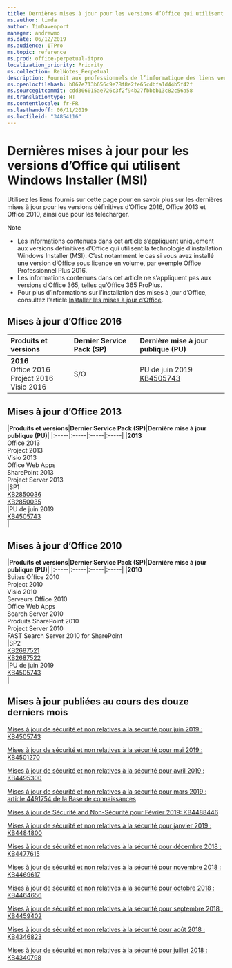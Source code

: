 ```yaml
---
title: Dernières mises à jour pour les versions d’Office qui utilisent Windows Installer (MSI)
ms.author: timda
author: TimDavenport
manager: andrewmo
ms.date: 06/12/2019
ms.audience: ITPro
ms.topic: reference
ms.prod: office-perpetual-itpro
localization_priority: Priority
ms.collection: RelNotes_Perpetual
description: Fournit aux professionnels de l’informatique des liens vers les dernières informations sur les mises à jour pour les versions définitives d’Office 2016, Office 2013 et Office 2010
ms.openlocfilehash: b067e713b656c9e78f8e2fe65cdbfa1d44b5f42f
ms.sourcegitcommit: cdd306015ae726c3f2f94b27fbbbb13c82c56a58
ms.translationtype: HT
ms.contentlocale: fr-FR
ms.lasthandoff: 06/11/2019
ms.locfileid: "34854116"
---
```

# <a name="latest-updates-for-versions-of-office-that-use-windows-installer-msi"></a>Dernières mises à jour pour les versions d’Office qui utilisent Windows Installer (MSI)

Utilisez les liens fournis sur cette page pour en savoir plus sur les dernières mises à jour pour les versions définitives d’Office 2016, Office 2013 et Office 2010, ainsi que pour les télécharger.
  
 
> [!NOTE]
> - Les informations contenues dans cet article s’appliquent uniquement aux versions définitives d’Office qui utilisent la technologie d’installation Windows Installer (MSI). C’est notamment le cas si vous avez installé une version d’Office sous licence en volume, par exemple Office Professionnel Plus 2016.
> - Les informations contenues dans cet article ne s’appliquent pas aux versions d’Office 365, telles qu’Office 365 ProPlus.
> - Pour plus d’informations sur l’installation des mises à jour d’Office, consultez l’article [Installer les mises à jour d’Office](https://support.office.com/article/2ab296f3-7f03-43a2-8e50-46de917611c5). 


## <a name="office-2016-updates"></a>Mises à jour d’Office 2016

|**Produits et versions**|**Dernier Service Pack (SP)**|**Dernière mise à jour publique (PU)**|
|:-----|:-----|:-----|
|**2016** <br/> Office 2016  <br/> Project 2016  <br/> Visio 2016  <br/> |S/O  <br/> |PU de juin 2019  <br/> [KB4505743](https://support.microsoft.com/help/4505743) <br/> |
   
## <a name="office-2013-updates"></a>Mises à jour d’Office 2013

|**Produits et versions**|**Dernier Service Pack (SP)**|**Dernière mise à jour publique (PU)**|
|:-----|:-----|:-----|:-----|
|**2013** <br/> Office 2013  <br/> Project 2013  <br/> Visio 2013  <br/> Office Web Apps  <br/> SharePoint 2013  <br/> Project Server 2013  <br/> |SP1 <br/> [KB2850036](https://support.microsoft.com/kb/2850036) <br/>[KB2850035](https://support.microsoft.com/kb/2850035) <br/> |PU de juin 2019  <br/> [KB4505743](https://support.microsoft.com/help/4505743) <br/> |
   
## <a name="office-2010-updates"></a>Mises à jour d’Office 2010

|**Produits et versions**|**Dernier Service Pack (SP)**|**Dernière mise à jour publique (PU)**|
|:-----|:-----|:-----|:-----|
|**2010** <br/> Suites Office 2010  <br/> Project 2010  <br/> Visio 2010  <br/> Serveurs Office 2010  <br/> Office Web Apps  <br/> Search Server 2010  <br/> Produits SharePoint 2010  <br/> Project Server 2010  <br/> FAST Search Server 2010 for SharePoint  <br/> |SP2 <br/>[KB2687521](https://support.microsoft.com/kb/2687521) <br/> [KB2687522](https://support.microsoft.com/kb/2687522) <br/> |PU de juin 2019 <br/>[KB4505743](https://support.microsoft.com/help/4505743) <br/>|
   

   
## <a name="updates-released-in-past-12-months"></a>Mises à jour publiées au cours des douze derniers mois

[Mises à jour de sécurité et non relatives à la sécurité pour juin 2019 : KB4505743](https://support.microsoft.com/help/4505743)


  [Mises à jour de sécurité et non relatives à la sécurité pour mai 2019 : KB4501270 ](https://support.microsoft.com/fr-FR/help/4501270)


  [Mises à jour de sécurité et non relatives à la sécurité pour avril 2019 : KB4495300](https://support.microsoft.com/fr-FR/help/4495300)


  [Mises à jour de sécurité et non relatives à la sécurité pour mars 2019 : article 4491754 de la Base de connaissances](https://support.microsoft.com/fr-FR/help/4491754) 

[Mises à jour de Sécurité and Non-Sécurité pour Février 2019: KB4488446](https://support.microsoft.com/help/4488446)

[Mises à jour de sécurité et non relatives à la sécurité pour janvier 2019 : KB4484800](https://support.microsoft.com/help/4484800)

[Mises à jour de sécurité et non relatives à la sécurité pour décembre 2018 : KB4477615](https://support.microsoft.com/help/4477615)

[Mises à jour de sécurité et non relatives à la sécurité pour novembre 2018 : KB4469617](https://support.microsoft.com/help/4469617)

[Mises à jour de sécurité et non relatives à la sécurité pour octobre 2018 : KB4464656](https://support.microsoft.com/help/4464656)

[Mises à jour de sécurité et non relatives à la sécurité pour septembre 2018 : KB4459402](https://support.microsoft.com/help/4459402) 

[Mises à jour de sécurité et non relatives à la sécurité pour août 2018 : KB4346823](https://support.microsoft.com/help/4346823)   

[Mises à jour de sécurité et non relatives à la sécurité pour juillet 2018 : KB4340798](https://support.microsoft.com/help/4340798)   

  


  
 
  
 
  

  
   
  
